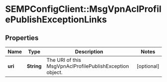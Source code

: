 # SEMPConfigClient::MsgVpnAclProfilePublishExceptionLinks

## Properties
Name | Type | Description | Notes
------------ | ------------- | ------------- | -------------
**uri** | **String** | The URI of this MsgVpnAclProfilePublishException object. | [optional] 


